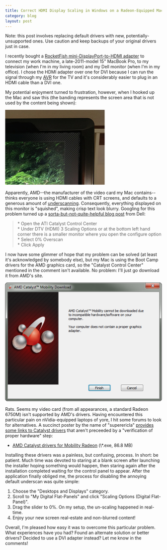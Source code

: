 ```yaml
---
title: Correct HDMI Display Scaling in Windows on a Radeon-Equipped MacBook Pro
category: blog
layout: post
---
```


<p>Note: this post involves replacing default drivers with new, potentially-unsupported ones. Use caution and keep backups of your original drivers just in case.</p>

<p>I recently bought a <a href="http://www.bestbuy.com/site/Rocketfish%26%23153%3B+-+Mini+Display+Port-to-HDMI+Adapter/2343706.p?id=1218321954502&amp;skuId=2343706&amp;st=hdmi%20rocketfish&amp;cp=1&amp;lp=12">RocketFish mini-DisplayPort-to-HDMI adapter</a> to connect my work machine, a late-2011-model 15" MacBook Pro, to my television (when I'm in my living room) and my Dell monitor (when I'm in my office). I chose the HDMI adapter over one for DVI because I can run the signal through my <a href="http://en.wikipedia.org/wiki/AV_receiver">AVR</a> for the TV and it's considerably easier to plug in an HDMI cable than a DVI one.</p>

<p>My potential enjoyment turned to frustration, however, when I hooked up the Mac and saw this (the banding represents the screen area that is not used by the content being shown):</p>

<p><img src="/css/images/blog/2012-04-24-01.jpg" alt="An example of my underscan problems." /></p>

<p>Apparently, AMD--the manufacturer of the video card my Mac contains--thinks everyone is using HDMI cables with CRT screens, and defaults to a generous amount of <a href="http://en.wikipedia.org/wiki/Underscan">underscanning</a>. Consequently, everything displayed on this monitor is "squished", making crisp text look blurry. Googling for this problem turned up a <a href="http://en.community.dell.com/support-forums/peripherals/f/3529/t/19445467.aspx">sorta-but-not-quite-helpful blog post</a> from Dell:</p>

<blockquote>
  * Open the ATI Catalyst Control Center<br />
  * Under DTV (HDMI) 3 Scaling Options or at the bottom left hand corner there is a smaller monitor where you open the configure option<br />
  * Select 0% Overscan<br />
  * Click Apply
</blockquote>

<p>I now have some glimmer of hope that my problem can be solved (at least it's acknowledged by somebody else), but my Mac is using the Boot Camp drivers for the AMD graphics card, so the "Catalyst Control Center" mentioned in the comment isn't available. No problem: I'll just go download it from AMD's site.</p>

<p><img src="/css/images/blog/2012-04-24-02.png" alt="AMD does not like their own video cards." /></p>

<p>Rats. Seems my video card (from all appearances, a standard Radeon 6750M) isn't supported by AMD's drivers. Having encountered this particular pain on nVidia-equipped laptops of yore, I hit some forums to look for alternatives. A succinct poster by the name of "superericla" <a href="http://forums.macrumors.com/showpost.php?p=13292436&amp;postcount=3">provides some links to Catalyst drivers</a> that aren't preceeded by a "verification of proper hardware" step:</p>

<ul>
<li><a href="http://www2.ati.com/DRIVERS/mobile/11-6_mobility_vista_win7_64_dd_ccc_ocl.exe">AMD Catalyst drivers for Mobility Radeon</a> (&#92;*.exe, 86.8 MB)</li>
</ul>

<p>Installing these drivers was a painless, but confusing, process. In short: be patient. Much time was devoted to staring at a blank screen after launching the installer hoping something would happen, then staring again after the installation completed waiting for the control panel to appear. After the application finally obliged me, the process for disabling the annoying default underscan was quite simple:</p>

<ol>
<li>Choose the "Desktops and Displays" category.</li>
<li>Scroll to "My Digital Flat-Panels" and click "Scaling Options (Digital Flat-Panel)".</li>
<li>Drag the slider to 0%. On my setup, the un-scaling happened in real-time.</li>
<li>Enjoy your new screen real-estate and non-blurred content!</li>
</ol>

<p>Overall, I'm pleased how easy it was to overcome this particular problem. What experiences have you had? Found an alternate solution or better drivers? Decided to use a DVI adapter instead? Let me know in the comments!</p>
